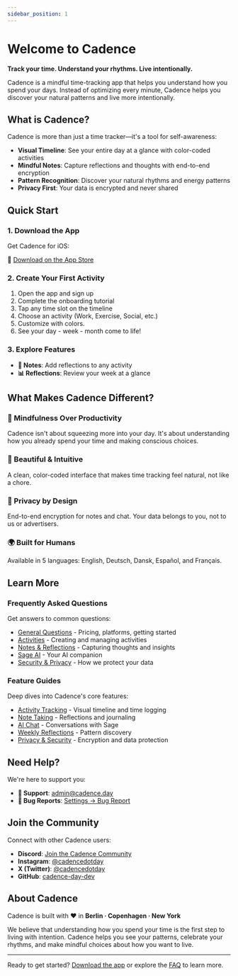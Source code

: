 ```yaml
---
sidebar_position: 1
---
```


# Welcome to Cadence

**Track your time. Understand your rhythms. Live intentionally.**

Cadence is a mindful time-tracking app that helps you understand how you spend your days. Instead of optimizing every minute, Cadence helps you discover your natural patterns and live more intentionally.

## What is Cadence?

Cadence is more than just a time tracker—it's a tool for self-awareness:

- **Visual Timeline**: See your entire day at a glance with color-coded activities
- **Mindful Notes**: Capture reflections and thoughts with end-to-end encryption
- **Pattern Recognition**: Discover your natural rhythms and energy patterns
- **Privacy First**: Your data is encrypted and never shared

## Quick Start

### 1. Download the App

Get Cadence for iOS:

📱 [Download on the App Store](https://apps.apple.com/app/cadence-day/id6745115112)

### 2. Create Your First Activity

1. Open the app and sign up
2. Complete the onboarding tutorial
3. Tap any time slot on the timeline
4. Choose an activity (Work, Exercise, Social, etc.)
5. Customize with colors.
6. See your day - week - month come to life!

### 3. Explore Features

- **📝 Notes**: Add reflections to any activity
- **📊 Reflections**: Review your week at a glance

## What Makes Cadence Different?

### 🧘 Mindfulness Over Productivity

Cadence isn't about squeezing more into your day. It's about understanding how you already spend your time and making conscious choices.

### 🎨 Beautiful & Intuitive

A clean, color-coded interface that makes time tracking feel natural, not like a chore.

### 🔐 Privacy by Design

End-to-end encryption for notes and chat. Your data belongs to you, not to us or advertisers.

### 🌍 Built for Humans

Available in 5 languages: English, Deutsch, Dansk, Español, and Français.

## Learn More

### Frequently Asked Questions

Get answers to common questions:

- [General Questions](/docs/faq/general) - Pricing, platforms, getting started
- [Activities](/docs/faq/activities) - Creating and managing activities
- [Notes & Reflections](/docs/faq/notes) - Capturing thoughts and insights
- [Sage AI](/docs/faq/sage-ai) - Your AI companion
- [Security & Privacy](/docs/faq/encryption) - How we protect your data

### Feature Guides

Deep dives into Cadence's core features:

- [Activity Tracking](/docs/features/activity-tracking) - Visual timeline and time logging
- [Note Taking](/docs/features/note-taking) - Reflections and journaling
- [AI Chat](/docs/features/ai-chat) - Conversations with Sage
- [Weekly Reflections](/docs/features/reflections) - Pattern discovery
- [Privacy & Security](/docs/features/privacy-security) - Encryption and data protection

## Need Help?

We're here to support you:

- **📧 Support**: [admin@cadence.day](mailto:admin@cadence.day)
- **🐛 Bug Reports**: [Settings → Bug Report](https://app.cadence.day/support)

## Join the Community

Connect with other Cadence users:

- **Discord**: [Join the Cadence Community](https://discord.gg/cW9gCRA6Kn)
- **Instagram**: [@cadencedotday](https://instagram.com/cadencedotday)
- **X (Twitter)**: [@cadencedotday](https://x.com/cadencedotday)
- **GitHub**: [cadence-day-dev](https://github.com/cadence-day-dev)

## About Cadence

Cadence is built with ❤️ in **Berlin · Copenhagen · New York**

We believe that understanding how you spend your time is the first step to living with intention. Cadence helps you see your patterns, celebrate your rhythms, and make mindful choices about how you want to live.

---

Ready to get started? [Download the app](https://apps.apple.com/app/cadence-day/id6745115112) or explore the [FAQ](/docs/faq/general) to learn more.
